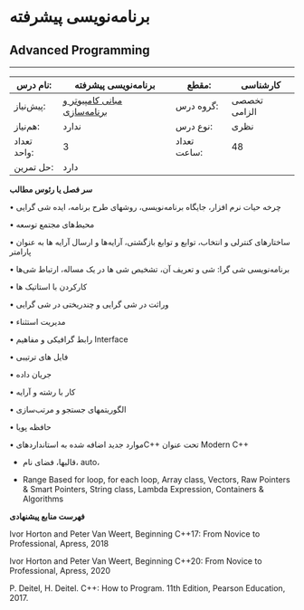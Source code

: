 # برنامه‌نویسی پیشرفته
## Advanced Programming
_______________________________________________________________________________
| نام درس:    | برنامه‌نویسی پیشرفته                                                            | مقطع:       | کارشناسی     |
| ----------- | ------------------------------------------------------------------------------- | ----------- | ------------ |
| پیش‌نیاز:   | [مبانی کامپیوتر و برنامه‌سازی](../base/Fundamentals-of-Computer-Programming.md) | گروه درس:   | تخصصی الزامی |
| هم‌نیاز:    | ندارد                                                                           | نوع درس:    | نظری         |
| تعداد واحد: | 3                                                                               | تعداد ساعت: | 48           |
| حل تمرین:   |  دارد                                                                           |             |              |

**سر فصل یا رئوس مطالب**

•	چرخه حیات نرم افزار، جایگاه برنامه‌نویسی، روشهای طرح برنامه، ایده شی گرایی

•	محیط‌های مجتمع توسعه

•	ساختارهای کنترلی و انتخاب، توابع و توابع بازگشتی، آرایه‌ها و ارسال آرایه ها به عنوان پارامتر

•	برنامه‌نویسی شی گرا: شی و تعریف آن، تشخیص شی ها در یک مساله، ارتباط شی‌ها

•	کارکردن با استاتیک ها

•	وراثت در شی گرایی و چندریختی در شی گرایی

•	مدیریت استثناء

•	رابط گرافیکی و مفاهیم Interface

•	فایل های ترتیبی

•	جریان داده

•	کار با رشته و آرایه

•	الگوریتمهای جستجو و مرتب‌سازی

•	حافظه پویا

•	موارد جدید اضافه شده به استانداردهایC++ تحت عنوان Modern C++

- قالبها، فضای نام، auto، 

- Range Based for loop, for each loop, Array class, Vectors, Raw Pointers & Smart Pointers, String class, Lambda Expression, Containers & Algorithms

**فهرست منابع پیشنهادی**

Ivor Horton and Peter Van Weert, Beginning C++17: From Novice to Professional, Apress, 2018

Ivor Horton and Peter Van Weert, Beginning C++20: From Novice to Professional, Apress, 2020

P. Deitel, H. Deitel. C++: How to Program. 11th Edition, Pearson Education, 2017.
